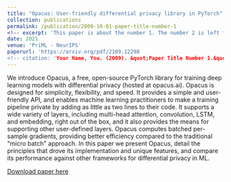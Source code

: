 ```yaml
---
title: "Opacus: User-friendly differential privacy library in PyTorch"
collection: publications
permalink: /publication/2009-10-01-paper-title-number-1
<!-- excerpt: 'This paper is about the number 1. The number 2 is left for future work.' -->
date: 2021
venue: 'PriML - NeurIPS'
paperurl: 'https://arxiv.org/pdf/2109.12298
<!-- citation: 'Your Name, You. (2009). &quot;Paper Title Number 1.&quot; <i>Journal 1</i>. 1(1).' -->
---
```

We introduce Opacus, a free, open-source PyTorch library for training deep learning models with differential privacy (hosted at opacus.ai). Opacus is designed for simplicity, flexibility, and speed. It provides a simple and user-friendly API, and enables machine learning practitioners to make a training pipeline private by adding as little as two lines to their code. It supports a wide variety of layers, including multi-head attention, convolution, LSTM, and embedding, right out of the box, and it also provides the means for supporting other user-defined layers. Opacus computes batched per-sample gradients, providing better efficiency compared to the traditional "micro batch" approach. In this paper we present Opacus, detail the principles that drove its implementation and unique features, and compare its performance against other frameworks for differential privacy in ML.

[Download paper here](https://arxiv.org/pdf/2109.12298)

<!-- Recommended citation: Your Name, You. (2009). "Paper Title Number 1." <i>Journal 1</i>. 1(1). -->
